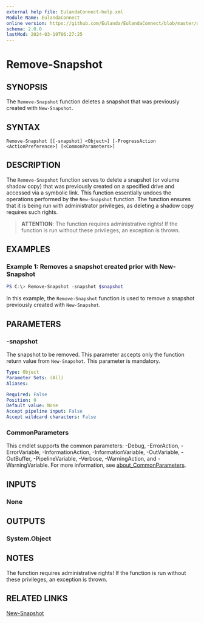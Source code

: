 ```yaml
---
external help file: EulandaConnect-help.xml
Module Name: EulandaConnect
online version: https://github.com/Eulanda/EulandaConnect/blob/master/docs/Remove-Snapshot.md
schema: 2.0.0
lastMod: 2024-03-19T06:27:25
---
```


# Remove-Snapshot

## SYNOPSIS
The `Remove-Snapshot` function deletes a snapshot that was previously created with `New-Snapshot`.

## SYNTAX

```
Remove-Snapshot [[-snapshot] <Object>] [-ProgressAction <ActionPreference>] [<CommonParameters>]
```

## DESCRIPTION
The `Remove-Snapshot` function serves to delete a snapshot (or volume shadow copy) that was previously created on a specified drive and accessed via a symbolic link. This function essentially undoes the operations performed by the `New-Snapshot` function. The function ensures that it is being run with administrator privileges, as deleting a shadow copy requires such rights.

> **ATTENTION**: The function requires administrative rights! If the function is run without these privileges, an exception is thrown.

## EXAMPLES

### Example 1: Removes a snapshot created prior with New-Snapshot
```powershell
PS C:\> Remove-Snapshot -snapshot $snapshot
```

In this example, the `Remove-Snapshot` function is used to remove a snapshot previously created with `New-Snapshot`. 

## PARAMETERS

### -snapshot
The snapshot to be removed. This parameter accepts only the function return value from `New-Snapshot`. This parameter is mandatory.

```yaml
Type: Object
Parameter Sets: (All)
Aliases:

Required: False
Position: 0
Default value: None
Accept pipeline input: False
Accept wildcard characters: False
```


### CommonParameters
This cmdlet supports the common parameters: -Debug, -ErrorAction, -ErrorVariable, -InformationAction, -InformationVariable, -OutVariable, -OutBuffer, -PipelineVariable, -Verbose, -WarningAction, and -WarningVariable. For more information, see [about_CommonParameters](http://go.microsoft.com/fwlink/?LinkID=113216).

## INPUTS

### None

## OUTPUTS

### System.Object
## NOTES

The function requires administrative rights! If the function is run without these privileges, an exception is thrown.

## RELATED LINKS

[New-Snapshot](../functions/New-Snapshot.md)




